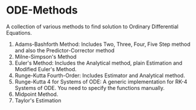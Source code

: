 # ODE-Methods
A collection of various methods to find solution to Ordinary Differential Equations.

1. Adams-Bashforth Method: Includes Two, Three, Four, Five Step method and also the Predictor-Corrector method
2. Milne-Simpson's Method
3. Euler's Method: Includes the Analytical method, plain Estimation and Modified Euler's Method.
4. Runge-Kutta Fourth-Order: Includes Estimator and Analytical method.
5. Runge-Kutta 4 for Systems of ODE: A generic implementation for RK-4 Systems of ODE. You need to specify the functions manually.
6. Midpoint Method.
7. Taylor's Estimation